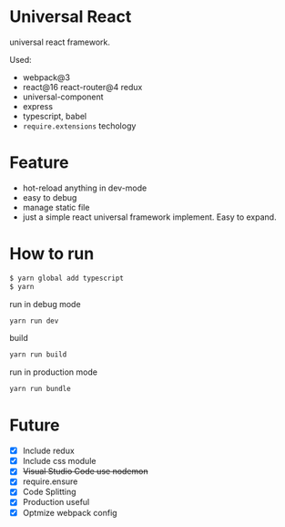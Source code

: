 # Universal React

universal react framework.

Used:
 - webpack@3
 - react@16 react-router@4 redux
 - universal-component
 - express
 - typescript, babel
 - `require.extensions` techology

# Feature

- hot-reload anything in dev-mode
- easy to debug
- manage static file
- just a simple react universal framework implement. Easy to expand.

# How to run

```sh
$ yarn global add typescript
$ yarn
```

run in debug mode
```sh
yarn run dev
```

build
```sh
yarn run build
```

run in production mode
```sh
yarn run bundle
```

# Future

- [x] Include redux
- [x] Include css module
- [x] ~~Visual Studio Code use nodemon~~
- [x] require.ensure
- [x] Code Splitting
- [x] Production useful
- [x] Optmize webpack config
